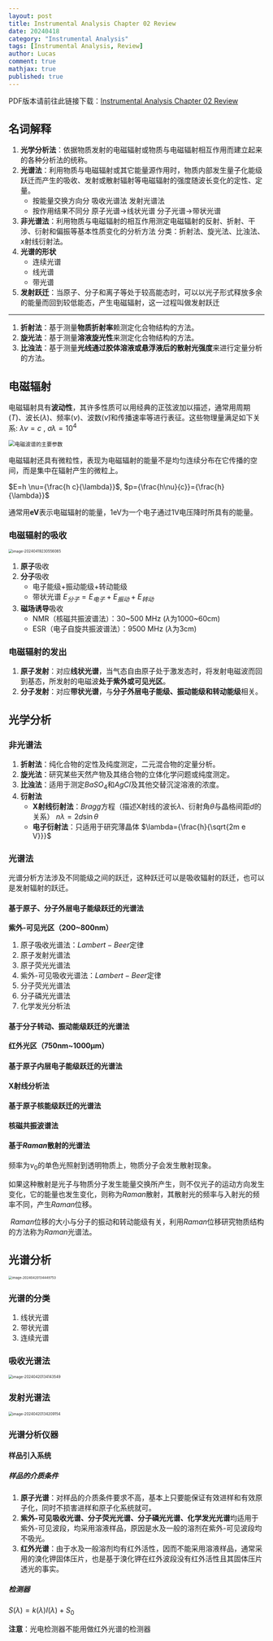 ```yaml
---
layout: post
title: Instrumental Analysis Chapter 02 Review
date: 20240418
category: "Instrumental Analysis"
tags: [Instrumental Analysis, Review]
author: Lucas
comment: true
mathjax: true
published: true
---
```


PDF版本请前往此链接下载：<a href="https://share.lucas04.xyz/share/Instrumental_Analysis_02" target="_blank">Instrumental Analysis Chapter 02 Review</a>

## 名词解释

1. **光学分析法**：依据物质发射的电磁辐射或物质与电磁辐射相互作用而建立起来的各种分析法的统称。
2. **光谱法**：利用物质与电磁辐射或其它能量源作用时，物质内部发生量子化能级跃迁而产生的吸收、发射或散射辐射等电磁辐射的强度随波长变化的定性、定量。
    - 按能量交换方向分  吸收光谱法 发射光谱法
    - 按作用结果不同分  原子光谱→线状光谱  分子光谱→带状光谱
3. **非光谱法**：利用物质与电磁辐射的相互作用测定电磁辐射的反射、折射、干涉、衍射和偏振等基本性质变化的分析方法  分类：折射法、旋光法、比浊法、$x$射线衍射法。
4. **光谱的形状**
    - 连续光谱
    - 线光谱
    - 带光谱
5. **发射跃迁**：当原子、分子和离子等处于较高能态时，可以以光子形式释放多余的能量而回到较低能态，产生电磁辐射，这一过程叫做发射跃迁

---

1. **折射法**：基于测量**物质折射率**赖测定化合物结构的方法。
2. **旋光法**：基于测量**溶液旋光性**来测定化合物结构的方法。
3. **比浊法**：基于测量**光线通过胶体溶液或悬浮液后的散射光强度**来进行定量分析的方法。

## 电磁辐射

电磁辐射具有**波动性**，其许多性质可以用经典的正弦波加以描述，通常用周期($T$)、波长($\lambda$)、频率($\nu$)、波数($\widetilde{\nu}$​)和传播速率等进行表征。这些物理量满足如下关系: $\lambda \nu = c$ , $\sigma \lambda = 10^4$

<img src="https://cdn.jsdelivr.net/gh/Lucas04-nhr/Pictures@main/uPic/%E5%9B%BE%E7%89%87%201.png" alt="电磁波谱的主要参数" style="zoom:75%;" />

电磁辐射还具有微粒性，表现为电磁辐射的能量不是均匀连续分布在它传播的空间，而是集中在辐射产生的微粒上。

$E=h \nu={\frac{h c}{\lambda}}$, $p={\frac{h\nu}{c}}={\frac{h}{\lambda}}$

通常用**eV**表示电磁辐射的能量，1eV为一个电子通过1V电压降时所具有的能量。

### 电磁辐射的吸收

<img src="https://cdn.jsdelivr.net/gh/Lucas04-nhr/Pictures@main/uPic/image-20240419230556065.png" alt="image-20240419230556065" style="zoom:50%;" />

1. **原子**吸收
2. **分子**吸收
    - 电子能级+振动能级+转动能级
    - 带状光谱 $E_{分子}=E_{电子}+E_{振动}+E_{转动}$
3. **磁场诱导**吸收
    - NMR（核磁共振波谱法）：30~500 MHz ($\lambda$​为1000~60cm)
    - ESR（电子自旋共振波谱法）：9500 MHz ($\lambda$为3cm)

### 电磁辐射的发出

1. **原子发射**：对应**线状光谱**，当气态自由原子处于激发态时，将发射电磁波而回到基态，所发射的电磁波**处于紫外或可见光区**。
2. **分子发射**：对应**带状光谱**，与**分子外层电子能级、振动能级和转动能级**相关。

## 光学分析

### 非光谱法

1. **折射法**：纯化合物的定性及纯度测定，二元混合物的定量分析。
2. **旋光法**：研究某些天然产物及其络合物的立体化学问题或纯度测定。
3. **比浊法**：适用于测定$Ba{SO}_4$和$AgCl$​及其他交替沉淀溶液的浓度。
4. **衍射法**
    - **X射线衍射法**：$Bragg$方程（描述X射线的波长$\lambda$、衍射角$\theta$与晶格间距$d$​的关系）
        $n \lambda = 2d\sin{\theta}$
    - **电子衍射法**：只适用于研究薄晶体
        $\lambda={\frac{h}{\sqrt{2m e V}}}$

### 光谱法

光谱分析方法涉及不同能级之间的跃迁，这种跃迁可以是吸收辐射的跃迁，也可以是发射辐射的跃迁。

#### 基于原子、分子外层电子能级跃迁的光谱法

**紫外-可见光区（200~800$\mathrm{nm}$）**

1. 原子吸收光谱法：$Lambert-Beer$定律
2. 原子发射光谱法
3. 原子荧光光谱法
4. 紫外-可见吸收光谱法：$Lambert-Beer$定律
5. 分子荧光光谱法
6. 分子磷光光谱法
7. 化学发光分析法

#### 基于分子转动、振动能级跃迁的光谱法

**红外光区（750$\mathrm{nm}$~1000$\mathrm{\mu m}$​）**

#### 基于原子内层电子能级跃迁的光谱法

**X射线分析法**

#### 基于原子核能级跃迁的光谱法

**核磁共振波谱法**

#### 基于$Raman$散射的光谱法

频率为$\nu_0$的单色光照射到透明物质上，物质分子会发生散射现象。

​    如果这种散射是光子与物质分子发生能量交换所产生，则不仅光子的运动方向发生变化，它的能量也发生变化，则称为$Raman$散射，其散射光的频率与入射光的频率不同，产生$Raman$位移。

​    $Raman$位移的大小与分子的振动和转动能级有关，利用$Raman$位移研究物质结构的方法称为$Raman$光谱法。

## 光谱分析

<img src="https://cdn.jsdelivr.net/gh/Lucas04-nhr/Pictures@main/uPic/image-20240420134449753.png" alt="image-20240420134449753" style="zoom:45%;" />

### 光谱的分类

1. 线状光谱
2. 带状光谱
3. 连续光谱

### 吸收光谱法

<img src="https://cdn.jsdelivr.net/gh/Lucas04-nhr/Pictures@main/uPic/image-20240420134143549.png" alt="image-20240420134143549" style="zoom:50%;" />

### 发射光谱法

<img src="https://cdn.jsdelivr.net/gh/Lucas04-nhr/Pictures@main/uPic/image-20240420134209154.png" alt="image-20240420134209154" style="zoom:50%;" />

### 光谱分析仪器

#### 样品引入系统

##### 样品的介质条件

1. **原子光谱**：对样品的介质条件要求不高，基本上只要能保证有效进样和有效原子化，同时不损害进样和原子化系统就可。
2. **紫外-可见吸收光谱、分子荧光光谱、分子磷光光谱、化学发光光谱**均适用于紫外-可见波段，均采用溶液样品，原因是水及一般的溶剂在紫外-可见波段均不吸光。
3. **红外光谱**：由于水及一般溶剂均有红外活性，因而不能采用溶液样品，通常采用的溴化钾固体压片，也是基于溴化钾在红外波段没有红外活性且其固体压片透光的事实。

##### 检测器

$S\left(\lambda\right)=k\left(\lambda\right)I(\lambda)+S_{0}$

**注意**：光电检测器不能用做红外光谱的检测器
